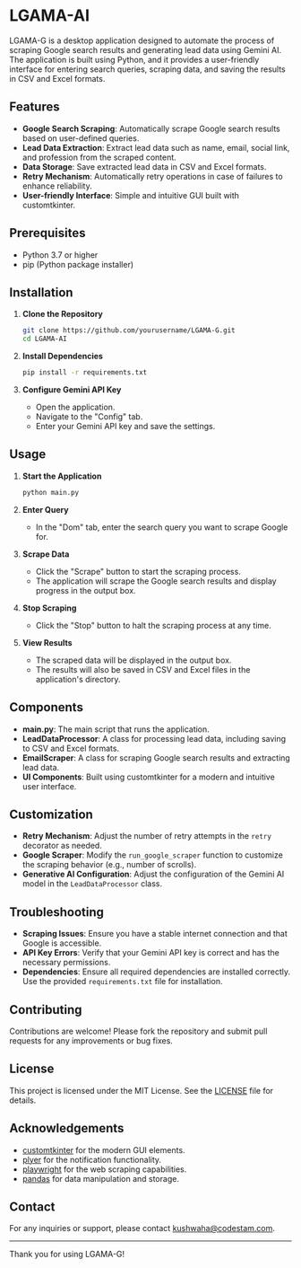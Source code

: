 # LGAMA-AI

LGAMA-G is a desktop application designed to automate the process of scraping Google search results and generating lead data using Gemini AI. The application is built using Python, and it provides a user-friendly interface for entering search queries, scraping data, and saving the results in CSV and Excel formats.

## Features

- **Google Search Scraping**: Automatically scrape Google search results based on user-defined queries.
- **Lead Data Extraction**: Extract lead data such as name, email, social link, and profession from the scraped content.
- **Data Storage**: Save extracted lead data in CSV and Excel formats.
- **Retry Mechanism**: Automatically retry operations in case of failures to enhance reliability.
- **User-friendly Interface**: Simple and intuitive GUI built with customtkinter.

## Prerequisites

- Python 3.7 or higher
- pip (Python package installer)

## Installation

1. **Clone the Repository**
   ```bash
   git clone https://github.com/yourusername/LGAMA-G.git
   cd LGAMA-AI
   ```

2. **Install Dependencies**
   ```bash
   pip install -r requirements.txt
   ```

3. **Configure Gemini API Key**
   - Open the application.
   - Navigate to the "Config" tab.
   - Enter your Gemini API key and save the settings.

## Usage

1. **Start the Application**
   ```bash
   python main.py
   ```

2. **Enter Query**
   - In the "Dom" tab, enter the search query you want to scrape Google for.

3. **Scrape Data**
   - Click the "Scrape" button to start the scraping process.
   - The application will scrape the Google search results and display progress in the output box.

4. **Stop Scraping**
   - Click the "Stop" button to halt the scraping process at any time.

5. **View Results**
   - The scraped data will be displayed in the output box.
   - The results will also be saved in CSV and Excel files in the application's directory.

## Components

- **main.py**: The main script that runs the application.
- **LeadDataProcessor**: A class for processing lead data, including saving to CSV and Excel formats.
- **EmailScraper**: A class for scraping Google search results and extracting lead data.
- **UI Components**: Built using customtkinter for a modern and intuitive user interface.

## Customization

- **Retry Mechanism**: Adjust the number of retry attempts in the `retry` decorator as needed.
- **Google Scraper**: Modify the `run_google_scraper` function to customize the scraping behavior (e.g., number of scrolls).
- **Generative AI Configuration**: Adjust the configuration of the Gemini AI model in the `LeadDataProcessor` class.

## Troubleshooting

- **Scraping Issues**: Ensure you have a stable internet connection and that Google is accessible.
- **API Key Errors**: Verify that your Gemini API key is correct and has the necessary permissions.
- **Dependencies**: Ensure all required dependencies are installed correctly. Use the provided `requirements.txt` file for installation.

## Contributing

Contributions are welcome! Please fork the repository and submit pull requests for any improvements or bug fixes.

## License

This project is licensed under the MIT License. See the [LICENSE](LICENSE) file for details.

## Acknowledgements

- [customtkinter](https://github.com/TomSchimansky/CustomTkinter) for the modern GUI elements.
- [plyer](https://github.com/kivy/plyer) for the notification functionality.
- [playwright](https://github.com/microsoft/playwright-python) for the web scraping capabilities.
- [pandas](https://pandas.pydata.org/) for data manipulation and storage.

## Contact

For any inquiries or support, please contact [kushwaha@codestam.com](mailto:kushwaha@codestam.com).

---

Thank you for using LGAMA-G!
